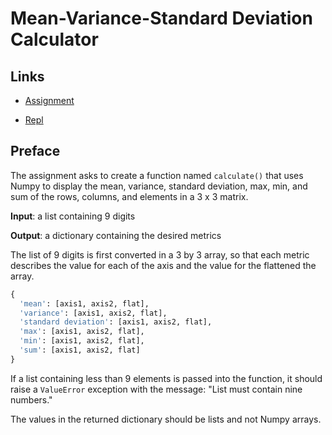 # Mean-Variance-Standard Deviation Calculator

## Links

- [Assignment](https://www.freecodecamp.org/learn/data-analysis-with-python/data-analysis-with-python-projects/mean-variance-standard-deviation-calculator)

- [Repl](https://replit.com/@borntofrappe/boilerplate-mean-variance-standard-deviation-calculator)

## Preface

The assignment asks to create a function named `calculate()` that uses Numpy to display the mean, variance, standard deviation, max, min, and sum of the rows, columns, and elements in a 3 x 3 matrix.

**Input**: a list containing 9 digits

**Output**: a dictionary containing the desired metrics

The list of 9 digits is first converted in a 3 by 3 array, so that each metric describes the value for each of the axis and the value for the flattened the array.

```py
{
  'mean': [axis1, axis2, flat],
  'variance': [axis1, axis2, flat],
  'standard deviation': [axis1, axis2, flat],
  'max': [axis1, axis2, flat],
  'min': [axis1, axis2, flat],
  'sum': [axis1, axis2, flat]
}
```

If a list containing less than 9 elements is passed into the function, it should raise a `ValueError` exception with the message: "List must contain nine numbers."

The values in the returned dictionary should be lists and not Numpy arrays.
